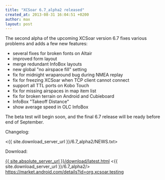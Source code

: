 ```yaml
---
title: "XCSoar 6.7_alpha2 released"
created_at: 2013-08-31 16:04:51 +0200
author: max
layout: post
---
```

The second alpha of the upcoming XCSoar version 6.7 fixes various
problems and adds a few new features:

* several fixes for broken fonts on Altair
* improved form layout
* merge redundant InfoBox layouts
* new global "no airspace fill" setting
* fix for midnight wraparound bug during NMEA replay
* fix for freezing XCSoar when TCP client cannot connect
* support all TTL ports on Kobo Touch
* fix for missing airspaces in map item list
* fix for broken terrain on Android and Cubieboard
* InfoBox "Takeoff Distance"
* show average speed in OLC InfoBox

The beta test will begin soon, and the final 6.7 release will be ready
before end of September.

Changelog:

 <{{ site.download_server_url }}/6.7_alpha2/NEWS.txt>

Download:

 [{{ site.absolute_server_url }}/download/latest.html](/download/latest.html)
 <{{ site.download_server_url }}/6.7_alpha2/>
 <https://market.android.com/details?id=org.xcsoar.testing>
